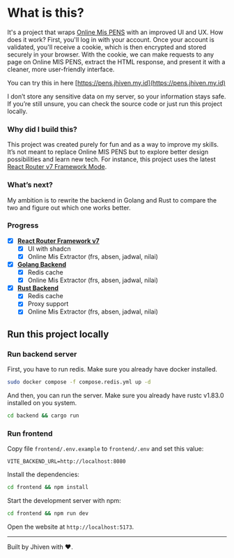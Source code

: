 # What is this?

It's a project that wraps [Online Mis PENS](https://online.mis.pens.ac.id) with an improved UI and UX. How does it work? First, you'll log in with your account. Once your account is validated, you'll receive a cookie, which is then encrypted and stored securely in your browser. With the cookie, we can make requests to any page on Online MIS PENS, extract the HTML response, and present it with a cleaner, more user-friendly interface.

You can try this in here [https://pens.jhiven.my.id](https://pens.jhiven.my.id)

I don’t store any sensitive data on my server, so your information stays safe. If you’re still unsure, you can check the source code or just run this project locally.

### Why did I build this?

This project was created purely for fun and as a way to improve my skills. It’s not meant to replace Online MIS PENS but to explore better design possibilities and learn new tech. For instance, this project uses the latest [React Router v7 Framework Mode](https://reactrouter.com/home#react-router-as-a-framework).

### What’s next?

My ambition is to rewrite the backend in Golang and Rust to compare the two and figure out which one works better.

### Progress

- [x] [**React Router Framework v7**](https://github.com/jhiven/online-mis-wrapper/tree/RRv7-framework)
  - [x] UI with shadcn
  - [x] Online Mis Extractor (frs, absen, jadwal, nilai)
- [x] [**Golang Backend**](https://github.com/jhiven/online-mis-wrapper/tree/go-backend)
  - [x] Redis cache
  - [x] Online Mis Extractor (frs, absen, jadwal, nilai)
- [x] [**Rust Backend**](https://github.com/jhiven/online-mis-wrapper/tree/rust-backend)
  - [x] Redis cache
  - [x] Proxy support
  - [x] Online Mis Extractor (frs, absen, jadwal, nilai)

## Run this project locally

### Run backend server

First, you have to run redis. Make sure you already have docker installed.

```bash
sudo docker compose -f compose.redis.yml up -d
```

And then, you can run the server. Make sure you already have rustc v1.83.0 installed on you system.

```bash
cd backend && cargo run
```

### Run frontend

Copy file `frontend/.env.example` to `frontend/.env` and set this value:

```
VITE_BACKEND_URL=http://localhost:8080
```

Install the dependencies:

```bash
cd frontend && npm install
```

Start the development server with npm:

```bash
cd frontend && npm run dev
```

Open the website at `http://localhost:5173`.

---

Built by Jhiven with ❤️.
